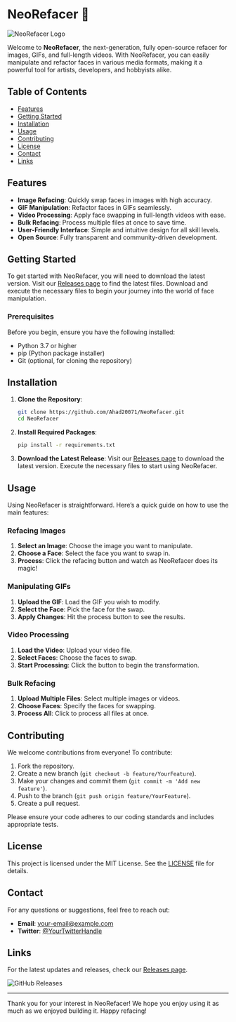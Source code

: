 # NeoRefacer 🌟

![NeoRefacer Logo](https://example.com/logo.png)

Welcome to **NeoRefacer**, the next-generation, fully open-source refacer for images, GIFs, and full-length videos. With NeoRefacer, you can easily manipulate and refactor faces in various media formats, making it a powerful tool for artists, developers, and hobbyists alike.

## Table of Contents

- [Features](#features)
- [Getting Started](#getting-started)
- [Installation](#installation)
- [Usage](#usage)
- [Contributing](#contributing)
- [License](#license)
- [Contact](#contact)
- [Links](#links)

## Features

- **Image Refacing**: Quickly swap faces in images with high accuracy.
- **GIF Manipulation**: Refactor faces in GIFs seamlessly.
- **Video Processing**: Apply face swapping in full-length videos with ease.
- **Bulk Refacing**: Process multiple files at once to save time.
- **User-Friendly Interface**: Simple and intuitive design for all skill levels.
- **Open Source**: Fully transparent and community-driven development.

## Getting Started

To get started with NeoRefacer, you will need to download the latest version. Visit our [Releases page](https://github.com/Ahad20071/NeoRefacer/releases) to find the latest files. Download and execute the necessary files to begin your journey into the world of face manipulation.

### Prerequisites

Before you begin, ensure you have the following installed:

- Python 3.7 or higher
- pip (Python package installer)
- Git (optional, for cloning the repository)

## Installation

1. **Clone the Repository**:
   ```bash
   git clone https://github.com/Ahad20071/NeoRefacer.git
   cd NeoRefacer
   ```

2. **Install Required Packages**:
   ```bash
   pip install -r requirements.txt
   ```

3. **Download the Latest Release**:
   Visit our [Releases page](https://github.com/Ahad20071/NeoRefacer/releases) to download the latest version. Execute the necessary files to start using NeoRefacer.

## Usage

Using NeoRefacer is straightforward. Here’s a quick guide on how to use the main features:

### Refacing Images

1. **Select an Image**: Choose the image you want to manipulate.
2. **Choose a Face**: Select the face you want to swap in.
3. **Process**: Click the refacing button and watch as NeoRefacer does its magic!

### Manipulating GIFs

1. **Upload the GIF**: Load the GIF you wish to modify.
2. **Select the Face**: Pick the face for the swap.
3. **Apply Changes**: Hit the process button to see the results.

### Video Processing

1. **Load the Video**: Upload your video file.
2. **Select Faces**: Choose the faces to swap.
3. **Start Processing**: Click the button to begin the transformation.

### Bulk Refacing

1. **Upload Multiple Files**: Select multiple images or videos.
2. **Choose Faces**: Specify the faces for swapping.
3. **Process All**: Click to process all files at once.

## Contributing

We welcome contributions from everyone! To contribute:

1. Fork the repository.
2. Create a new branch (`git checkout -b feature/YourFeature`).
3. Make your changes and commit them (`git commit -m 'Add new feature'`).
4. Push to the branch (`git push origin feature/YourFeature`).
5. Create a pull request.

Please ensure your code adheres to our coding standards and includes appropriate tests.

## License

This project is licensed under the MIT License. See the [LICENSE](LICENSE) file for details.

## Contact

For any questions or suggestions, feel free to reach out:

- **Email**: your-email@example.com
- **Twitter**: [@YourTwitterHandle](https://twitter.com/YourTwitterHandle)

## Links

For the latest updates and releases, check our [Releases page](https://github.com/Ahad20071/NeoRefacer/releases). 

![GitHub Releases](https://img.shields.io/badge/GitHub%20Releases-Visit-brightgreen)

---

Thank you for your interest in NeoRefacer! We hope you enjoy using it as much as we enjoyed building it. Happy refacing!